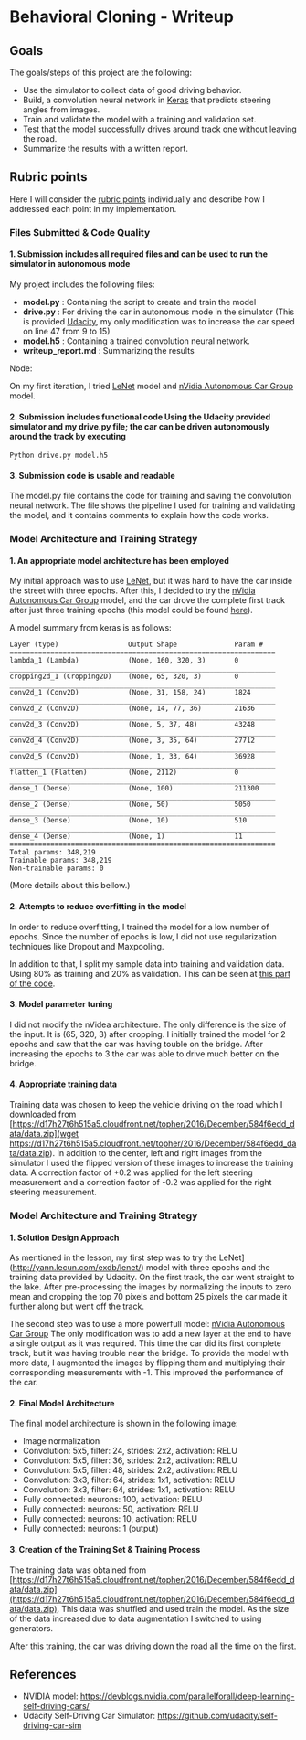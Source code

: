 # Behavioral Cloning - Writeup

## Goals

The goals/steps of this project are the following:

- Use the simulator to collect data of good driving behavior.
- Build, a convolution neural network in [Keras](https://keras.io/) that predicts steering angles from images.
- Train and validate the model with a training and validation set.
- Test that the model successfully drives around track one without leaving the road.
- Summarize the results with a written report.

## Rubric points

Here I will consider the [rubric points](https://review.udacity.com/#!/rubrics/432/view) individually and describe how I addressed each point in my implementation.

### Files Submitted & Code Quality

#### 1. Submission includes all required files and can be used to run the simulator in autonomous mode
My project includes the following files:

- **model.py** : Containing the script to create and train the model
- **drive.py** : For driving the car in autonomous mode in the simulator (This is provided [Udacity](https://github.com/udacity/CarND-Behavioral-Cloning-P3/blob/master/drive.py), my only modification was to increase the car speed on line 47 from 9 to 15)
- **model.h5** : Containing a trained convolution neural network.
- **writeup_report.md** : Summarizing the results

Node:

On my first iteration, I tried [LeNet](http://yann.lecun.com/exdb/lenet/) model and [nVidia Autonomous Car Group](https://devblogs.nvidia.com/parallelforall/deep-learning-self-driving-cars/) model.

#### 2. Submission includes functional code Using the Udacity provided simulator and my drive.py file; the car can be driven autonomously around the track by executing

```
Python drive.py model.h5
```

#### 3. Submission code is usable and readable

The model.py file contains the code for training and saving the convolution neural network. The file shows the pipeline I used for training and validating the model, and it contains comments to explain how the code works.

### Model Architecture and Training Strategy

#### 1. An appropriate model architecture has been employed

My initial approach was to use [LeNet](http://yann.lecun.com/exdb/lenet/), but it was hard to have the car inside the street with three epochs. After this, I decided to try the [nVidia Autonomous Car Group](https://devblogs.nvidia.com/parallelforall/deep-learning-self-driving-cars/) model, and the car drove the complete first track after just three training epochs (this model could be found [here]()).

A model summary from keras is as follows:

```
Layer (type)                 Output Shape              Param #
=================================================================
lambda_1 (Lambda)            (None, 160, 320, 3)       0
_________________________________________________________________
cropping2d_1 (Cropping2D)    (None, 65, 320, 3)        0
_________________________________________________________________
conv2d_1 (Conv2D)            (None, 31, 158, 24)       1824
_________________________________________________________________
conv2d_2 (Conv2D)            (None, 14, 77, 36)        21636
_________________________________________________________________
conv2d_3 (Conv2D)            (None, 5, 37, 48)         43248
_________________________________________________________________
conv2d_4 (Conv2D)            (None, 3, 35, 64)         27712
_________________________________________________________________
conv2d_5 (Conv2D)            (None, 1, 33, 64)         36928
_________________________________________________________________
flatten_1 (Flatten)          (None, 2112)              0
_________________________________________________________________
dense_1 (Dense)              (None, 100)               211300
_________________________________________________________________
dense_2 (Dense)              (None, 50)                5050
_________________________________________________________________
dense_3 (Dense)              (None, 10)                510
_________________________________________________________________
dense_4 (Dense)              (None, 1)                 11
=================================================================
Total params: 348,219
Trainable params: 348,219
Non-trainable params: 0
```

(More details about this bellow.)

#### 2. Attempts to reduce overfitting in the model

In order to reduce overfitting, I trained the model for a low number of epochs. Since the number of epochs is low, I did not use regularization techniques like Dropout and Maxpooling.

In addition to that, I split my sample data into training and validation data. Using 80% as training and 20% as validation. This can be seen at [this part of the code](model.py#L17).

#### 3. Model parameter tuning

I did not modify the nVidea architecture. The only difference is the size of the input. It is (65, 320, 3) after cropping. I initially trained the model for 2 epochs and saw that the car was having touble on the bridge. After increasing the epochs to 3 the car was able to drive much better on the bridge. 

#### 4. Appropriate training data

Training data was chosen to keep the vehicle driving on the road which I downloaded from [https://d17h27t6h515a5.cloudfront.net/topher/2016/December/584f6edd_data/data.zip](wget https://d17h27t6h515a5.cloudfront.net/topher/2016/December/584f6edd_data/data.zip). In addition to the center, left and right images from the simulator I used the flipped version of these images to increase the training data. A correction factor of +0.2 was applied for the left steering measurement and a correction factor of -0.2 was applied for the right steering measurement.

### Model Architecture and Training Strategy

#### 1. Solution Design Approach

As mentioned in the lesson, my first step was to try the LeNet](http://yann.lecun.com/exdb/lenet/) model with three epochs and the training data provided by Udacity. On the first track, the car went straight to the lake. After pre-processing the images by normalizing the inputs to zero mean and cropping the top 70 pixels and bottom 25 pixels the car made it further along but went off the track.

The second step was to use a more powerfull model: [nVidia Autonomous Car Group](https://devblogs.nvidia.com/parallelforall/deep-learning-self-driving-cars/) The only modification was to add a new layer at the end to have a single output as it was required. This time the car did its first complete track, but it was having trouble near the bridge. 
To provide the model with more data, I augmented the images by flipping them and multiplying their corresponding measurements with -1. This improved the performance of the car.

#### 2. Final Model Architecture

The final model architecture is shown in the following image:

- Image normalization
- Convolution: 5x5, filter: 24, strides: 2x2, activation: RELU
- Convolution: 5x5, filter: 36, strides: 2x2, activation: RELU
- Convolution: 5x5, filter: 48, strides: 2x2, activation: RELU
- Convolution: 3x3, filter: 64, strides: 1x1, activation: RELU
- Convolution: 3x3, filter: 64, strides: 1x1, activation: RELU
- Fully connected: neurons: 100, activation: RELU
- Fully connected: neurons:  50, activation: RELU
- Fully connected: neurons:  10, activation: RELU
- Fully connected: neurons:   1 (output)

#### 3. Creation of the Training Set & Training Process

The training data was obtained from [https://d17h27t6h515a5.cloudfront.net/topher/2016/December/584f6edd_data/data.zip](https://d17h27t6h515a5.cloudfront.net/topher/2016/December/584f6edd_data/data.zip). This data was shuffled and used train the model. As the size of the data increased due to data augmentation I switched to using generators.

After this training, the car was driving down the road all the time on the [first](video.mp4).

## References
- NVIDIA model: https://devblogs.nvidia.com/parallelforall/deep-learning-self-driving-cars/
- Udacity Self-Driving Car Simulator: https://github.com/udacity/self-driving-car-sim